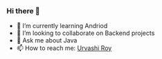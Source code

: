 ### Hi there 👋


- 🌱 I’m currently learning Andriod
- 👯 I’m looking to collaborate on Backend projects
- 💬 Ask me about Java
- 📫 How to reach me: <a href="https://www.linkedin.com/in/urvashiroy/">Urvashi Roy</a>


